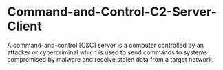 # Command-and-Control-C2-Server-Client

A command-and-control [C&C] server is a computer controlled by an attacker or cybercriminal which is used to send commands to systems compromised by malware and receive stolen data from a target network.
